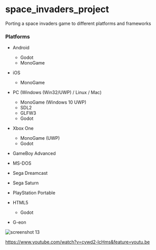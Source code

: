 # space_invaders_project
Porting a space invaders game to different platforms and frameworks

### Platforms
- Android
  - Godot
  - MonoGame

- iOS
  - MonoGame

- PC (Windows (Win32/UWP) / Linux / Mac)
  - MonoGame (Windows 10 UWP)
  - SDL2
  - GLFW3
  - Godot

- Xbox One
  - MonoGame (UWP)
  - Godot

- GameBoy Advanced
- MS-DOS
- Sega Dreamcast
- Sega Saturn
- PlayStation Portable

- HTML5
  - Godot
  
- G-eon

![screenshot 13](https://cloud.githubusercontent.com/assets/1466920/20637134/2a66e3ae-b37d-11e6-9181-ae7c45695b75.png)

https://www.youtube.com/watch?v=cywd2-lcHms&feature=youtu.be



